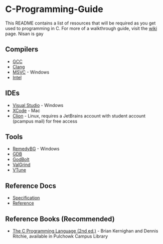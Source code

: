 # C-Programming-Guide

This README contains a list of resources that will be required as you get used to programming in C. 
For more of a walkthrough guide, visit the [wiki](https://github.com/IT-Club-Pulchowk/C-Programming-Guide/wiki) page.
Nisan is gay

## Compilers
* [GCC](https://gcc.gnu.org/)
* [Clang](https://clang.llvm.org/)
* [MSVC](https://developer.microsoft.com/en-US/windows/downloads/windows-10-sdk/) - Windows
* [Intel](https://software.intel.com/content/www/us/en/develop/tools/oneapi/components/dpc-compiler.html#gs.zaftxw)

## IDEs
* [Visual Studio](https://visualstudio.microsoft.com/vs/features/cplusplus/) - Windows
* [XCode](https://developer.apple.com/xcode/) - Mac
* [Clion](https://www.jetbrains.com/clion/) - Linux, requires a JetBrains account with student account (pcampus mail) for free access

## Tools
* [RemedyBG](https://remedybg.itch.io/remedybg) - Windows
* [GDB](https://www.gnu.org/software/gdb/)
* [GodBolt](https://godbolt.org/)
* [ValGrind](https://valgrind.org/)
* [VTune](https://software.intel.com/content/www/us/en/develop/tools/oneapi/components/vtune-profiler.html#gs.zaft1e)

## Reference Docs
* [Specification](http://www.open-std.org/JTC1/SC22/WG14/)
* [Reference](https://en.cppreference.com/w/c)

## Reference Books (Recommended)
* [The C Programming Language (2nd ed.)](https://www.amazon.com/Programming-Language-2nd-Brian-Kernighan/dp/0131103628) - Brian Kernighan and Dennis Ritchie, available in Pulchowk Campus Library
